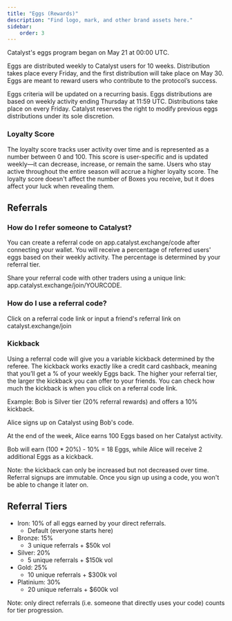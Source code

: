 ```yaml
---
title: "Eggs (Rewards)"
description: "Find logo, mark, and other brand assets here."
sidebar:
    order: 3
---
```


Catalyst's eggs program began on May 21 at 00:00 UTC.

Eggs are distributed weekly to Catalyst users for 10 weeks. Distribution takes place every Friday, and the first distribution will take place on May 30. Eggs are meant to reward users who contribute to the protocol’s success.

Eggs criteria will be updated on a recurring basis. Eggs distributions are based on weekly activity ending Thursday at 11:59 UTC. Distributions take place on every Friday. Catalyst reserves the right to modify previous eggs distributions under its sole discretion.

### Loyalty Score

The loyalty score tracks user activity over time and is represented as a number between 0 and 100. This score is user-specific and is updated weekly—it can decrease, increase, or remain the same. Users who stay active throughout the entire season will accrue a higher loyalty score. The loyalty score doesn't affect the number of Boxes you receive, but it does affect your luck when revealing them.

## Referrals

### How do I refer someone to Catalyst?

You can create a referral code on app.catalyst.exchange/code after connecting your wallet. You will receive a percentage of referred users' eggs based on their weekly activity. The percentage is determined by your referral tier.

Share your referral code with other traders using a unique link: app.catalyst.exchange/join/YOURCODE.

### How do I use a referral code?

Click on a referral code link or input a friend's referral link on catalyst.exchange/join

###  Kickback

Using a referral code will give you a variable kickback determined by the referee. The kickback works exactly like a credit card cashback, meaning that you’ll get a % of your weekly Eggs back. The higher your referral tier, the larger the kickback you can offer to your friends. You can check how much the kickback is when you click on a referral code link.

Example:
Bob is Silver tier (20% referral rewards) and offers a 10% kickback.

Alice signs up on Catalyst using Bob's code.

At the end of the week, Alice earns 100 Eggs based on her Catalyst activity.

Bob will earn (100 * 20%) - 10% = 18 Eggs, while Alice will receive 2 additional Eggs as a kickback.

Note: the kickback can only be increased but not decreased over time. Referral signups are immutable. Once you sign up using a code, you won't be able to change it later on.

## Referral Tiers

* Iron: 10% of all eggs earned by your direct referrals.
    * Default (everyone starts here)
* Bronze: 15%
    * 3 unique referrals + $50k vol
* Silver: 20%
    * 5 unique referrals + $150k vol
* Gold: 25%
    * 10 unique referrals + $300k vol
* Platinium: 30%
    * 20 unique referrals + $600k vol

Note: only direct referrals (i.e. someone that directly uses your code) counts for tier progression.


